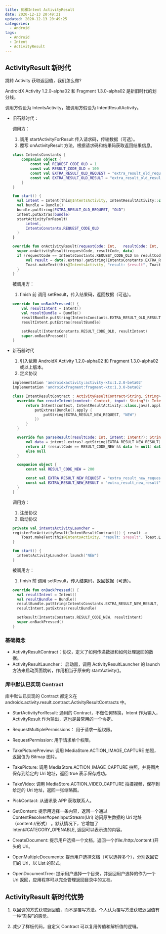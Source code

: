 ```yaml
---
title: 优雅Intent ActivityResult
date: 2020-12-13 20:49:21
updated: 2020-12-13 20:49:25
categories:
  - Android
tags:
  - Android
  - Intent
  - ActivityResult
---
```


## ActivityResult 新时代

跳转 Activity 获取返回值，我们怎么做?

AndroidX Activity 1.2.0-alpha02 和 Fragment 1.3.0-alpha02 是新旧时代的划分线。

调用方假设为 IntentsActivity，被调用方假设为 IntentResultActivity。

- 旧石器时代：

  调用方：

  1. 调用 startActivityForResult 传入请求码，传输数据（可选）。
  2. 覆写 onActivityResult 方法，根据请求码和结果码获取返回结果信息。

  ```kotlin
  class IntentsConstants {
      companion object {
          const val REQUEST_CODE_OLD = 1
          const val RESULT_CODE_OLD = 100
          const val EXTRA_RESULT_OLD_REQUEST = "extra_result_old_request"
          const val EXTRA_RESULT_OLD_RESULT = "extra_result_old_result"
      }
  }
  ```

  ```kotlin
  fun start() {
    val intent = Intent(this@IntentsActivity, IntentResultActivity::class.java)
    val bundle = Bundle()
    bundle.putString(EXTRA_RESULT_OLD_REQUEST, "OLD")
    intent.putExtras(bundle)
    startActivityForResult(
        intent,
        IntentsConstants.REQUEST_CODE_OLD
    )
  }

  override fun onActivityResult(requestCode: Int,   resultCode: Int, data: Intent?) {
    super.onActivityResult(requestCode, resultCode, data)
    if (requestCode == IntentsConstants.REQUEST_CODE_OLD && resultCode == IntentsConstants.RESULT_CODE_OLD) {
        val result = data?.extras?.getString(IntentsConstants.EXTRA_RESULT_OLD_RESULT)
        Toast.makeText(this@IntentsActivity, "result: $result", Toast.LENGTH_SHORT).show()
    }
  }
  ```

  被调用方：

  1. finish 前 调用 setResult，传入结果码，返回数据（可选）。

  ```kotlin
  override fun onBackPressed() {
      val resultIntent = Intent()
      val resultBundle = Bundle()
      resultBundle.putString(IntentsConstants.EXTRA_RESULT_OLD_RESULT, "resultold")
      resultIntent.putExtras(resultBundle)

      setResult(IntentsConstants.RESULT_CODE_OLD, resultIntent)
      super.onBackPressed()
  }
  ```

- 新石器时代

  1. 引入依赖 AndroidX Activity 1.2.0-alpha02 和 Fragment 1.3.0-alpha02 或以上版本。
  2. 定义协议

  ```gradle
  implementation 'androidxactivity:activity-ktx:1.2.0-beta02'
  implementation 'androidxfragment:fragment-ktx:1.3.0-beta02'
  ```

  ```kotlin
  class IntentResultContract : ActivityResultContract<String, String>() {
    override fun createIntent(context: Context, input: String?): Intent {
        return Intent(context, IntentResultActivity::class.java).apply {
            putExtras(Bundle().apply {
                putString(EXTRA_RESULT_NEW_REQUEST, "NEW")
            })
        }
    }

    override fun parseResult(resultCode: Int, intent: Intent?): String? {
        val data = intent?.extras?.getString(EXTRA_RESULT_NEW_RESULT)
        return if (resultCode == RESULT_CODE_NEW && data != null) data
        else null
    }

    companion object {
        const val RESULT_CODE_NEW = 200

        const val EXTRA_RESULT_NEW_REQUEST = "extra_result_new_request"
        const val EXTRA_RESULT_NEW_RESULT = "extra_result_new_result"
    }
  }
  ```

  调用方：

  1. 注册协议
  2. 启动协议

  ```kotlin
  private val intentsActivityLauncher =
  registerForActivityResult(IntentResultContract()) { result ->
      Toast.makeText(this@IntentsActivity, "result: $result", Toast.LENGTH_SHORT).show()
  }

  fun start() {
    intentsActivityLauncher.launch("NEW")
  }
  ```

  被调用方：

  1. finish 前 调用 setResult，传入结果码，返回数据（可选）。

  ```kotlin
  override fun onBackPressed() {
    val resultIntent = Intent()
    val resultBundle = Bundle()
    resultBundle.putString(IntentsConstants.EXTRA_RESULT_NEW_RESULT, "resultnew")
    resultIntent.putExtras(resultBundle)

    setResult(IntentsConstants.RESULT_CODE_NEW, resultIntent)
    super.onBackPressed()
  }
  ```

### 基础概念

- ActivityResultContract：协议，定义了如何传递数据和如何处理返回的数据。
- ActivityResultLauncher： 启动器，调用 ActivityResultLauncher 的 launch 方法来启动页面跳转，作用相当于原来的 startActivity()。

### 库中默认已实现 Contract

库中默认已实现的 Contract 都定义在 androidx.activity.result.contract.ActivityResultContracts 中。

- StartActivityForResult: 通用的 Contract，不做任何转换，Intent 作为输入，ActivityResult 作为输出，这也是最常用的一个协定。

- RequestMultiplePermissions： 用于请求一组权限。

- RequestPermission: 用于请求单个权限。

- TakePicturePreview: 调用 MediaStore.ACTION_IMAGE_CAPTURE 拍照，返回值为 Bitmap 图片。

- TakePicture: 调用 MediaStore.ACTION_IMAGE_CAPTURE 拍照，并将图片保存到给定的 Uri 地址，返回 true 表示保存成功。

- TakeVideo: 调用 MediaStore.ACTION_VIDEO_CAPTURE 拍摄视频，保存到给定的 Uri 地址，返回一张缩略图。

- PickContact: 从通讯录 APP 获取联系人。

- GetContent: 提示用选择一条内容，返回一个通过 ContentResolver#openInputStream(Uri) 访问原生数据的 Uri 地址（content://形式） 。默认情况下，它增加了 Intent#CATEGORY_OPENABLE, 返回可以表示流的内容。

- CreateDocument: 提示用户选择一个文档，返回一个(file:/http:/content:)开头的 Uri。

- OpenMultipleDocuments: 提示用户选择文档（可以选择多个），分别返回它们的 Uri，以 List 的形式。

- OpenDocumentTree: 提示用户选择一个目录，并返回用户选择的作为一个 Uri 返回，应用程序可以完全管理返回目录中的文档。

## ActivityResult 新时代优势

1. 以回调的方式获取返回值，而不是覆写方法。个人认为覆写方法获取返回值有一种“割裂”的感觉。

2. 减少了样板代码，自定义 Contract 可以复用传值和解析值的逻辑。
